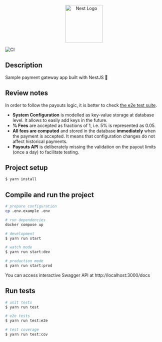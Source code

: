 <p align="center">
  <a href="http://nestjs.com/" target="blank"><img src="https://nestjs.com/img/logo-small.svg" width="120" alt="Nest Logo" /></a>
</p>

![CI](https://github.com/shapiy/payments/actions/workflows/ci.yaml/badge.svg)

## Description

Sample payment gateway app built with NestJS 💸

## Review notes

In order to follow the payouts logic, it is better to check [the e2e test suite](test/app.e2e-spec.ts).

- **System Configuration** is modelled as key-value storage at database level. It allows to easily add keys in the future.
- **% Fees** are accepted as fractions of 1, i.e. 5% is represented as 0.05. 
- **All fees are computed** and stored in the database **immediately** when the payment is accepted. It means that configuration
  changes do not affect historical payments.
- **Payouts API** is deliberately missing the validation on the payout limits (once a day) to facilitate testing.

## Project setup

```bash
$ yarn install
```

## Compile and run the project

```bash
# prepare configuration
cp .env.example .env

# run dependencies
docker compose up

# development
$ yarn run start

# watch mode
$ yarn run start:dev

# production mode
$ yarn run start:prod
```

You can access interactive Swagger API at http://localhost:3000/docs

## Run tests

```bash
# unit tests
$ yarn run test

# e2e tests
$ yarn run test:e2e

# test coverage
$ yarn run test:cov
```
